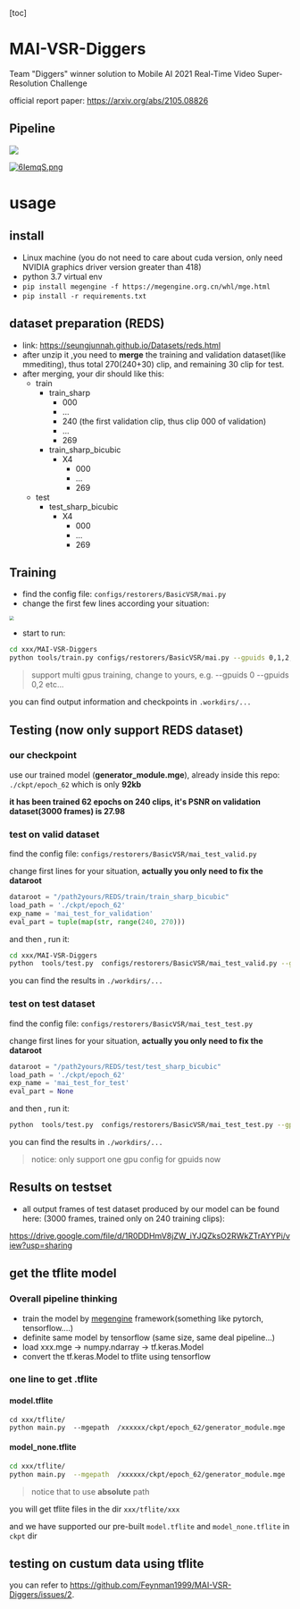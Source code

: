

[toc]

# MAI-VSR-Diggers

Team "Diggers" winner solution to Mobile AI 2021 Real-Time Video Super-Resolution Challenge

official report paper: https://arxiv.org/abs/2105.08826

## Pipeline

![](https://www.hualigs.cn/image/60578e1618d5f.jpg)

[![6IemqS.png](https://z3.ax1x.com/2021/03/22/6IemqS.png)](https://imgtu.com/i/6IemqS)

# usage

## install

* Linux machine (you do not need to care about cuda version, only need NVIDIA graphics driver version greater than 418)
* python 3.7  virtual env
* `pip install megengine -f https://megengine.org.cn/whl/mge.html`
* `pip install -r requirements.txt `

## dataset preparation (REDS)

* link:    https://seungjunnah.github.io/Datasets/reds.html
* after unzip it ,you need to **merge** the training and validation dataset(like mmediting), thus total 270(240+30) clip, and remaining 30 clip for test.
* after merging,  your dir should like this:
  * train
    * train_sharp
      * 000
      * ...
      * 240 (the first validation clip, thus clip 000 of validation)
      * ...
      * 269
    * train_sharp_bicubic
      * X4
        * 000
        * ...
        * 269
  * test
    * test_sharp_bicubic
      * X4
        * 000
        * ...
        * 269

## Training

* find the config file:  `configs/restorers/BasicVSR/mai.py `
* change the first few lines according your situation:

<img src="https://www.hualigs.cn/image/60579011b098b.jpg" style="zoom: 50%;" />

* start to run:

```bash
cd xxx/MAI-VSR-Diggers
python tools/train.py configs/restorers/BasicVSR/mai.py --gpuids 0,1,2,3 -d
```

> support multi gpus training, change to yours, e.g.  --gpuids 0     --gpuids 0,2       etc...

you can find output information and checkpoints in `.workdirs/...`

## Testing  (now only support REDS dataset)

### our checkpoint

use our trained model (**generator_module.mge**), already inside this repo:  `./ckpt/epoch_62`   which is only  **92kb**

**it has been trained 62 epochs on 240 clips, it's PSNR on validation dataset(3000 frames) is 27.98**

### test on valid dataset

find the config file:  `configs/restorers/BasicVSR/mai_test_valid.py` 

change first lines for your situation, **actually you only need to fix the dataroot**

```python
dataroot = "/path2yours/REDS/train/train_sharp_bicubic"
load_path = './ckpt/epoch_62'
exp_name = 'mai_test_for_validation'
eval_part = tuple(map(str, range(240, 270)))
```

and then , run  it:

```bash
cd xxx/MAI-VSR-Diggers
python  tools/test.py  configs/restorers/BasicVSR/mai_test_valid.py --gpuids 0 -d
```

you can find the results in `./workdirs/...`

### test on test dataset

find the config file:  `configs/restorers/BasicVSR/mai_test_test.py` 

change first lines for your situation, **actually you only need to fix the dataroot**

```python
dataroot = "/path2yours/REDS/test/test_sharp_bicubic"
load_path = './ckpt/epoch_62'
exp_name = 'mai_test_for_test'
eval_part = None
```

and then , run  it:

```bash
python  tools/test.py  configs/restorers/BasicVSR/mai_test_test.py --gpuids 0 -d
```

you can find the results in `./workdirs/...`

> notice: only support one gpu config for gpuids now

## Results on testset

* all output frames of test dataset produced by our model can be found here:  (3000 frames, trained only on 240 training clips): 

https://drive.google.com/file/d/1R0DDHmV8jZW_iYJQZksO2RWkZTrAYYPi/view?usp=sharing

## get the tflite model

### Overall pipeline thinking

* train the model by [megengine](https://megengine.org.cn/) framework(something like pytorch, tensorflow....)
* definite same model by tensorflow (same size, same deal pipeline...)
* load xxx.mge -> numpy.ndarray -> tf.keras.Model
* convert the tf.keras.Model to tflite using tensorflow

### one line to get .tflite

#### model.tflite

```
cd xxx/tflite/
python main.py  --mgepath  /xxxxxx/ckpt/epoch_62/generator_module.mge
```

#### model_none.tflite

```bash
cd xxx/tflite/
python main.py  --mgepath  /xxxxxx/ckpt/epoch_62/generator_module.mge  -n
```

> notice that to use **absolute** path 

you will get tflite files in the dir `xxx/tflite/xxx`

and we have supported our pre-built  `model.tflite`  and `model_none.tflite`  in `ckpt` dir

## testing on custum data using tflite
you can refer to https://github.com/Feynman1999/MAI-VSR-Diggers/issues/2.
